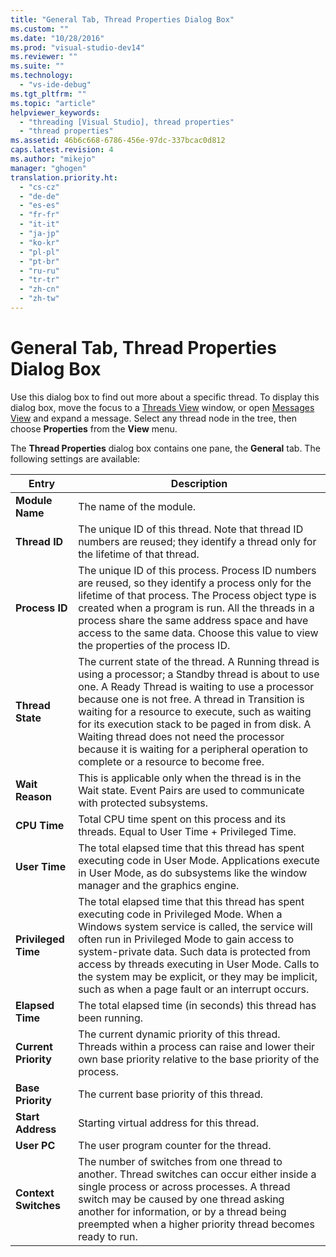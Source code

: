 ```yaml
---
title: "General Tab, Thread Properties Dialog Box"
ms.custom: ""
ms.date: "10/28/2016"
ms.prod: "visual-studio-dev14"
ms.reviewer: ""
ms.suite: ""
ms.technology: 
  - "vs-ide-debug"
ms.tgt_pltfrm: ""
ms.topic: "article"
helpviewer_keywords: 
  - "threading [Visual Studio], thread properties"
  - "thread properties"
ms.assetid: 46b6c668-6786-456e-97dc-337bcac0d812
caps.latest.revision: 4
ms.author: "mikejo"
manager: "ghogen"
translation.priority.ht: 
  - "cs-cz"
  - "de-de"
  - "es-es"
  - "fr-fr"
  - "it-it"
  - "ja-jp"
  - "ko-kr"
  - "pl-pl"
  - "pt-br"
  - "ru-ru"
  - "tr-tr"
  - "zh-cn"
  - "zh-tw"
---
```

# General Tab, Thread Properties Dialog Box
Use this dialog box to find out more about a specific thread. To display this dialog box, move the focus to a [Threads View](../debugger/threads-view.md) window, or open [Messages View](../debugger/messages-view.md) and expand a message. Select any thread node in the tree, then choose **Properties** from the **View** menu.  
  
 The **Thread Properties** dialog box contains one pane, the **General** tab. The following settings are available:  
  
|Entry|Description|  
|-----------|-----------------|  
|**Module Name**|The name of the module.|  
|**Thread ID**|The unique ID of this thread. Note that thread ID numbers are reused; they identify a thread only for the lifetime of that thread.|  
|**Process ID**|The unique ID of this process. Process ID numbers are reused, so they identify a process only for the lifetime of that process. The Process object type is created when a program is run. All the threads in a process share the same address space and have access to the same data. Choose this value to view the properties of the process ID.|  
|**Thread State**|The current state of the thread. A Running thread is using a processor; a Standby thread is about to use one. A Ready Thread is waiting to use a processor because one is not free. A thread in Transition is waiting for a resource to execute, such as waiting for its execution stack to be paged in from disk. A Waiting thread does not need the processor because it is waiting for a peripheral operation to complete or a resource to become free.|  
|**Wait Reason**|This is applicable only when the thread is in the Wait state. Event Pairs are used to communicate with protected subsystems.|  
|**CPU Time**|Total CPU time spent on this process and its threads. Equal to User Time + Privileged Time.|  
|**User Time**|The total elapsed time that this thread has spent executing code in User Mode. Applications execute in User Mode, as do subsystems like the window manager and the graphics engine.|  
|**Privileged Time**|The total elapsed time that this thread has spent executing code in Privileged Mode. When a Windows system service is called, the service will often run in Privileged Mode to gain access to system-private data. Such data is protected from access by threads executing in User Mode. Calls to the system may be explicit, or they may be implicit, such as when a page fault or an interrupt occurs.|  
|**Elapsed Time**|The total elapsed time (in seconds) this thread has been running.|  
|**Current Priority**|The current dynamic priority of this thread. Threads within a process can raise and lower their own base priority relative to the base priority of the process.|  
|**Base Priority**|The current base priority of this thread.|  
|**Start Address**|Starting virtual address for this thread.|  
|**User PC**|The user program counter for the thread.|  
|**Context Switches**|The number of switches from one thread to another. Thread switches can occur either inside a single process or across processes. A thread switch may be caused by one thread asking another for information, or by a thread being preempted when a higher priority thread becomes ready to run.|